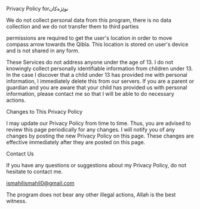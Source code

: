 Privacy Policy forنوێژەکان

We do not collect personal data from this program, there is no data collection and we do not transfer them to third parties

permissions are required to get the user's location in order to move compass arrow towards the Qibla. This location is stored on user's device and is not shared in any form.

These Services do not address anyone under the age of 13. I do not knowingly collect personally identifiable information from children under 13. In the case I discover that a child under 13 has provided me with personal information, I immediately delete this from our servers. If you are a parent or guardian and you are aware that your child has provided us with personal information, please contact me so that I will be able to do necessary actions.

Changes to This Privacy Policy

I may update our Privacy Policy from time to time. Thus, you are advised to review this page periodically for any changes. I will notify you of any changes by posting the new Privacy Policy on this page. These changes are effective immediately after they are posted on this page.

Contact Us

If you have any questions or suggestions about my Privacy Policy, do not hesitate to contact me.

ismahilismahil0@gmail.com

The program does not bear any other illegal actions, Allah is the best witness.
